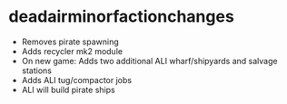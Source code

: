 # deadairminorfactionchanges
- Removes pirate spawning
- Adds recycler mk2 module
- On new game: Adds two additional ALI wharf/shipyards and salvage stations
- Adds ALI tug/compactor jobs
- ALI will build pirate ships

